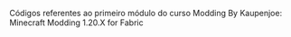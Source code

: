 Códigos referentes ao primeiro módulo do curso Modding By Kaupenjoe: Minecraft Modding 1.20.X for Fabric
